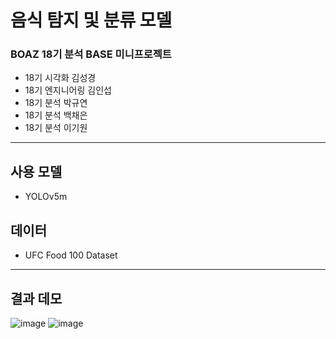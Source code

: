 # 음식 탐지 및 분류 모델
### BOAZ 18기 분석 BASE 미니프로젝트
- 18기 시각화 김성경
- 18기 엔지니어링 김인섭
- 18기 분석 박규연
- 18기 분석 백채은
- 18기 분석 이기원
***
## 사용 모델
- YOLOv5m
## 데이터
- UFC Food 100 Dataset

***
## 결과 데모
![image](https://user-images.githubusercontent.com/66217855/210167216-60b84b78-d9dd-4955-9911-7fb1d22bc37b.png)
![image](https://user-images.githubusercontent.com/66217855/210167268-e74b6d39-0add-4cec-acd1-ca800eae0417.png)
